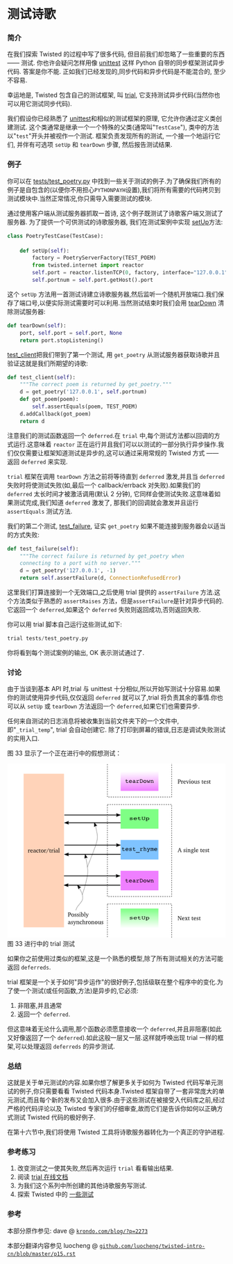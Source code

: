 # 测试诗歌

### 简介

在我们探索 Twisted 的过程中写了很多代码, 但目前我们却忽略了一些重要的东西 —— 测试. 你也许会疑问怎样用像 [unittest](http://docs.python.org/library/unittest.html#module-unittest) 这样 Python 自带的同步框架测试异步代码. 答案是你不能. 正如我们已经发现的,同步代码和异步代码是不能混合的, 至少不容易.

幸运地是, Twisted 包含自己的测试框架, 叫 [trial](http://twistedmatrix.com/documents/current/core/howto/testing.html), 它支持测试异步代码(当然你也可以用它测试同步代码).

我们假设你已经熟悉了 [unittest](http://docs.python.org/library/unittest.html#module-unittest)和相似的测试框架的原理, 它允许你通过定义类创建测试. 这个类通常是继承一个一个特殊的父类(通常叫"`TestCase`"), 类中的方法以"`test`"开头并被视作一个测试. 框架负责发现所有的测试, 一个接一个地运行它们, 并伴有可选项 `setUp` 和 `tearDown` 步骤, 然后报告测试结果.

### 例子

你可以在 [tests/test_poetry.py](https://github.com/jdavisp3/twisted-intro/blob/master/tests/test_poetry.py#L1) 中找到一些关于测试的例子.为了确保我们所有的例子是自包含的(以便你不用担心`PYTHONPAYH`设置),我们将所有需要的代码拷贝到测试模块中.当然正常情况,你只需导入需要测试的模块.

通过使用客户端从测试服务器抓取一首诗, 这个例子既测试了诗歌客户端又测试了服务器. 为了提供一个可供测试的诗歌服务器, 我们在测试案例中实现 [setUp](https://github.com/jdavisp3/twisted-intro/blob/master/tests/test_poetry.py#L70)方法:

```py
class PoetryTestCase(TestCase):

    def setUp(self):
        factory = PoetryServerFactory(TEST_POEM)
        from twisted.internet import reactor
        self.port = reactor.listenTCP(0, factory, interface="127.0.0.1")
        self.portnum = self.port.getHost().port 
```

这个 `setUp` 方法用一首测试诗建立诗歌服务器,然后监听一个随机开放端口.我们保存了端口号,以便实际测试需要时可以利用.当然测试结束时我们会用 [tearDown](https://github.com/jdavisp3/twisted-intro/blob/master/tests/test_poetry.py#L76) 清除测试服务器:

```py
def tearDown(self):
    port, self.port = self.port, None
    return port.stopListening() 
```

[test_client](https://github.com/jdavisp3/twisted-intro/blob/master/tests/test_poetry.py#L80)把我们带到了第一个测试, 用 `get_poetry` 从测试服务器获取诗歌并且验证这就是我们所期望的诗歌:

```py
def test_client(self):
    """The correct poem is returned by get_poetry."""
    d = get_poetry('127.0.0.1', self.portnum)
    def got_poem(poem):
        self.assertEquals(poem, TEST_POEM)
    d.addCallback(got_poem)
    return d 
```

注意我们的测试函数返回一个 `deferred`.在 `trial` 中,每个测试方法都以回调的方式运行.这意味着 `reactor` 正在运行并且我们可以以测试的一部分执行异步操作.我们仅仅需要让框架知道测试是异步的,这可以通过采用常规的 Twisted 方式 —— 返回 `deferred` 来实现.

`trial` 框架在调用 `tearDown` 方法之前将等待直到 `deferred` 激发,并且当 `deferred` 失败时将使测试失败(如,最后一个 callback/errback 对失败).如果我们的 `deferred` 太长时间才被激活调用(默认 2 分钟), 它同样会使测试失败.这意味着如果测试完成,我们知道 `deferred` 激发了, 那我们的回调就会激发并且运行 `assertEquals` 测试方法.

我们的第二个测试, [test_failure](https://github.com/jdavisp3/twisted-intro/blob/master/tests/test_poetry.py#L91), 证实 `get_poetry` 如果不能连接到服务器会以适当的方式失败:

```py
def test_failure(self):
    """The correct failure is returned by get_poetry when
    connecting to a port with no server."""
    d = get_poetry('127.0.0.1', -1)
    return self.assertFailure(d, ConnectionRefusedError) 
```

这里我们打算连接到一个无效端口,之后使用 trial 提供的 `assertFailure` 方法.这个方法类似于熟悉的 `assertRaises` 方法，但是`assertFailure`是针对异步代码的.它返回一个 `deferred`,如果这个 `deferred` 失败则返回成功,否则返回失败.

你可以用 trial 脚本自己运行这些测试,如下:

```py
trial tests/test_poetry.py 
```

你将看到每个测试案例的输出, OK 表示测试通过了.

### 讨论

由于当谈到基本 API 时,trial 与 unittest 十分相似,所以开始写测试十分容易.如果你的测试使用异步代码,仅仅返回 `deferred` 就可以了,trial 将负责其余的事情.你也可以从 `setUp` 或 `tearDown` 方法返回一个 `deferred`,如果它们也需要异步.

任何来自测试的日志消息将被收集到当前文件夹下的一个文件中,即"`_trial_temp`", trial 会自动创建它. 除了打印到屏幕的错误,日志是调试失败测试的实用入口.

图 33 显示了一个正在进行中的假想测试：

![进行中的 trial 测试](img/p15_test-1.png "进行中的 trial 测试")图 33 进行中的 trial 测试

如果你之前使用过类似的框架,这是一个熟悉的模型,除了所有测试相关的方法可能返回 `deferreds`.

trial 框架是一个关于如何"异步运作"的很好例子,包括级联在整个程序中的变化.为了使一个测试(或任何函数,方法)是异步的,它必须:

1.  非阻塞,并且通常
2.  返回一个 `deferred`.

但这意味着无论什么调用,那个函数必须愿意接收一个 `deferred`,并且非阻塞(如此又好像返回了一个 `deferred`).如此这般一层又一层.这样就呼唤出现 trial 一样的框架,可以处理返回 `deferreds` 的异步测试.

### 总结

这就是关于单元测试的内容.如果你想了解更多关于如何为 Twisted 代码写单元测试的例子,你只需要看看 Twisted 代码本身.Twisted 框架自带了一套非常庞大的单元测试,而且每个新的发布又会加入很多.由于这些测试在被接受入代码库之前,经过严格的代码评论以及 Twisted 专家们的仔细审查,故而它们是告诉你如何以正确方式测试 Twisted 代码的极好例子.

在第十六节中,我们将使用 Twisted 工具将诗歌服务器转化为一个真正的守护进程.

### 参考练习

1.  改变测试之一使其失败,然后再次运行 `trial` 看看输出结果.
2.  阅读 [trial 在线文档](http://twistedmatrix.com/documents/current/core/howto/testing.html)
3.  为我们这个系列中所创建的其他诗歌服务写测试.
4.  探索 Twisted 中的 [一些测试](http://twistedmatrix.com/trac/browser/trunk/twisted/test)

### 参考

本部分原作参见: dave @ [`krondo.com/blog/?p=2273`](http://krondo.com/blog/?p=2273)

本部分翻译内容参见 luocheng @ [`github.com/luocheng/twisted-intro-cn/blob/master/p15.rst`](https://github.com/luocheng/twisted-intro-cn/blob/master/p15.rst)